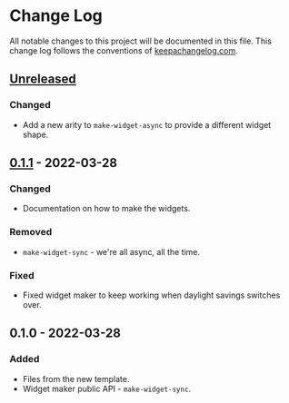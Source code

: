 # Change Log
All notable changes to this project will be documented in this file. This change log follows the conventions of [keepachangelog.com](http://keepachangelog.com/).

## [Unreleased]
### Changed
- Add a new arity to `make-widget-async` to provide a different widget shape.

## [0.1.1] - 2022-03-28
### Changed
- Documentation on how to make the widgets.

### Removed
- `make-widget-sync` - we're all async, all the time.

### Fixed
- Fixed widget maker to keep working when daylight savings switches over.

## 0.1.0 - 2022-03-28
### Added
- Files from the new template.
- Widget maker public API - `make-widget-sync`.

[Unreleased]: https://github.com/org.scicloj/clay/compare/0.1.1...HEAD
[0.1.1]: https://github.com/org.scicloj/clay/compare/0.1.0...0.1.1
